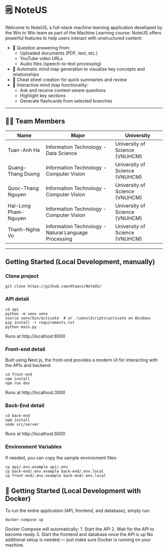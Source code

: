 # 🗒️ NoteUS

Welcome to NoteUS, a full-stack machine learning application developed by the Win to Win team as part of the Machine Learning course. NoteUS offers powerful features to help users interact with unstructured content:
* 💬 Question answering from:
   * Uploaded documents (PDF, text, etc.)
   * YouTube video URLs
   * Audio files (speech-to-text processing)
* 🧠 Automatic mind map generation to visualize key concepts and relationships
* 📄 Cheat sheet creation for quick summaries and review
* 🧭 Interactive mind map functionality:
   * Ask and receive context-aware questions
   * Highlight key sections
   * Generate flashcards from selected branches

---

## 👨‍💻 Team Members

| **Name**             | **Major**                                            | **University**                 |
|----------------------|------------------------------------------------------|--------------------------------|
| Tuan-Anh Ha          | Information Technology - Data Science                | University of Science (VNUHCM) |
| Quang-Thang Duong    | Information Technology - Computer Vision             | University of Science (VNUHCM) |
| Quoc-Thang Nguyen    | Information Technology - Computer Vision             | University of Science (VNUHCM) |
| Hai-Long Pham-Nguyen | Information Technology - Computer Vision             | University of Science (VNUHCM) |
| Thanh-Nghia Vo       | Information Technology - Natural Language Processing | University of Science (VNUHCM) |

---



## Getting Started (Local Development, manually)
### Clone project
```
git clone https://github.com/Htaaxx/NoteUS/
```
### API detail
```
cd api
python -m venv venv
source venv/bin/activate  # or .\venv\Scripts\activate on Windows
pip install -r requirements.txt
python main.py
```
Runs at http://localhost:8000
### Front-end detail
Built using Next.js, the front-end provides a modern UI for interacting with the APIs and backend.
```
cd front-end
npm install
npm run dev
```
Runs at http://localhost:3000
### Back-End detail
```
cd back-end
npm install
node src/server
```
Runs at http://localhost:5000
### Environment Variables
If needed, you can copy the sample environment files:
```
cp api/.env.example api/.env
cp back-end/.env.example back-end/.env.local
cp front-end/.env.example back-end/.env.local
```
## 🚀 Getting Started (Local Development with Docker)
To run the entire application (API, frontend, and database), simply run:
```
docker-compose up
```
Docker Compose will automatically:
	1.	Start the API
	2.	Wait for the API to become ready
	3.	Start the frontend and database once the API is up
No additional setup is needed — just make sure Docker is running on your machine.

